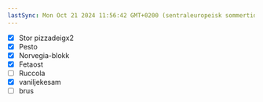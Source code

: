 ```yaml
---
lastSync: Mon Oct 21 2024 11:56:42 GMT+0200 (sentraleuropeisk sommertid)
---
```

- [x] Stor pizzadeigx2
- [x] Pesto
- [x] Norvegia-blokk
- [x] Fetaost
- [ ] Ruccola
- [x] vaniljekesam
- [ ] brus
